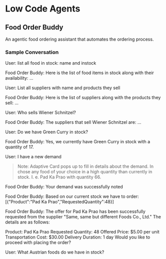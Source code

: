 # Low Code Agents

## Food Order Buddy

An agentic food ordering assistant that automates the ordering process.

### Sample Conversation

User: list all food in stock: name and instock

Food Order Buddy: Here is the list of food items in stock along with their availability:
...

User: List all suppliers with name and products they sell

Food Order Buddy: Here is the list of suppliers along with the products they sell:
...

User: Who sells Wiener Schnitzel?

Food Order Buddy: The suppliers that sell Wiener Schnitzel are:
...

User: Do we have Green Curry in stock?

Food Order Buddy: Yes, we currently have Green Curry in stock with a quantity of 17.

User: I have a new demand

> Note: Adaptive Card pops up to fill in details about the demand. In chose any food of your choice in a high quantity than currently in stock. I. e. Pad Ka Prao with quantity 66.

Food Order Buddy: Your demand was successfully noted

Food Order Buddy: Based on our current stock we have to order: [{"Product":"Pad Ka Prao","RequestedQuantity":48}]

Food Order Buddy: The offer for Pad Ka Prao has been successfully requested from the supplier "Same, same but different Foods Co., Ltd." The details are as follows:

Product: Pad Ka Prao
Requested Quantity: 48
Offered Price: $5.00 per unit
Transportation Cost: $30.00
Delivery Duration: 1 day
Would you like to proceed with placing the order?

User: What Austrian foods do we have in stock?
